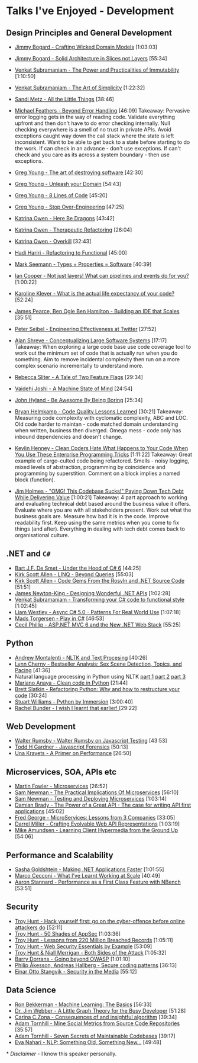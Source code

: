 # Talks I've Enjoyed - Development

## Design Principles and General Development

- [Jimmy Bogard - Crafting Wicked Domain Models](https://vimeo.com/43598193)  [1:03:03]
- [Jimmy Bogard - Solid Architecture in Slices not Layers](https://vimeo.com/131633177)  [55:34]
- [Venkat Subramaniam - The Power and Practicalities of Immutability](https://vimeo.com/131635253)  [1:10:50]
- [Venkat Subramaniam - The Art of Simplicity](https://www.youtube.com/watch?v=-ZPgO5USBoI)  [1:22:32]
- [Sandi Metz - All the Little Things](https://www.youtube.com/watch?v=8bZh5LMaSmE)  [38:46]

- [Michael Feathers - Beyond Error Handling](https://vimeo.com/99668845)  [46:09]
Takeaway: Pervasive error logging gets in the way of reading code. Validate everything upfront and then don't have to do error checking internally. Null checking everywhere is a smell of no trust in private APIs. Avoid exceptions caught way down the call stack where the state is left inconsistent. Want to be able to get back to a state before starting to do the work. If can check in an advance - don't use exceptions. If can't check and you care as its across a system boundary - then use exceptions.

- [Greg Young - The art of destroying software](https://vimeo.com/108441214)  [42:30]
- [Greg Young - Unleash your Domain](https://vimeo.com/19428577)  [54:43]
- [Greg Young - 8 Lines of Code](http://www.infoq.com/presentations/8-lines-code-refactoring)  [45:20]
- [Greg Young - Stop Over-Engineering](https://www.youtube.com/watch?v=GRr4xeMn1uU) [47:25]
- [Katrina Owen - Here Be Dragons](https://www.youtube.com/watch?v=HsWLrSof-ns) [43:42]
- [Katrina Owen - Therapeutic Refactoring](https://www.youtube.com/watch?v=J4dlF0kcThQ)  [26:04]
- [Katrina Owen - Overkill](https://www.youtube.com/watch?v=qLpvc5r6Bb0)  [32:43]
- [Hadi Hariri - Refactoring to Functional](https://vimeo.com/111506976)  [45:00]
- [Mark Seemann - Types + Properties = Software](https://vimeo.com/144800642)  [40:39]
- [Ian Cooper - Not just layers! What can pipelines and events do for you?](https://vimeo.com/113584390)  [1:00:22]
- [Karoline Klever - What is the actual life expectancy of your code?](https://vimeo.com/142347209) [52:24]
- [James Pearce, Ben Ogle Ben Hamilton - Building an IDE that Scales](https://www.youtube.com/watch?v=WI_Q3PuqAiE) [35:51]
- [Peter Seibel - Engineering Effectiveness at Twitter](https://www.youtube.com/watch?v=8IyXcLFO9ns) [27:52]

- [Alan Shreve - Conceptualizing Large Software Systems](https://www.youtube.com/watch?v=2T6Prj82adg)  [17:17]
Takeaway: When exploring a large code base use code coverage tool to work out the minimum set of code that is actually run when you do something. Aim to remove incidental complexity then run on a more complex scenario incrementally to understand more. 

- [Rebecca Sliter - A Tale of Two Feature Flags](https://www.youtube.com/watch?v=rBBLMmr9e-k) [29:34]
- [Vaidehi Joshi - A Machine State of Mind](https://www.youtube.com/watch?v=N1jnoPxBGGA) [24:54]
- [John Hyland - Be Awesome By Being Boring](https://www.youtube.com/watch?v=Iheymi5QFEY) [25:34]

- [Bryan Helmkamp -  Code Quality Lessons Learned](https://www.youtube.com/watch?v=vcH0RBe4Eew) [30:21]
Takeaway: Measuring code complexity with cyclomatic complexity, ABC and LOC. Old code harder to maintan - code matched domain understanding when written, business then diverged. Omega mess - code only has inbound dependencies and doesn't change.

- [Kevlin Henney - Clean Coders Hate What Happens to Your Code When You Use These Enterprise Programming Tricks](https://www.youtube.com/watch?v=FyCYva9DhsI) [1:11:22]
Takeaway: Great example of cargo-culted code being refactored. Smells - noisy logging, mixed levels of abstraction, programming by coincidence and programming by superstition. Comment on a block implies a named block (function).

- [Jim Holmes - "OMG! This Codebase Sucks!" Paying Down Tech Debt While Delivering Value](https://www.youtube.com/watch?v=InCmGFSA3JM) [1:00:21]
Takeaway: 4 part approach to working and evaluating technical debt based around the business value it offers. Evaluate where you are with all stakeholders present. Work out what the business goals are. Measure how bad it is in the code. Improve readability first. Keep using the same metrics when you come to fix things (and after). Everything in dealing with tech debt comes back to organisational culture.

## .NET and `C#`

- [Bart J.F. De Smet - Under the Hood of C# 6](https://vimeo.com/144630847)  [44:25]
- [Kirk Scott Allen - LINQ - Beyond Queries](https://channel9.msdn.com/Blogs/matthijs/LINQ-Beyond-Queries-by-Scott-Allen) [55:03]
- [Kirk Scott Allen - Code Gems From the Rosyln and .NET Source Code](https://vimeo.com/131637370)  [51:51]
- [James Newton-King - Designing Wonderful .NET APIs](https://vimeo.com/97501377)  [1:02:28]
- [Venkat Subramaniam - Transforming your C# code to functional style](https://vimeo.com/97519532)  [1:02:45]
- [Liam Westley - Async C# 5.0 - Patterns For Real World Use](https://vimeo.com/97337304)  [1:07:18]
- [Mads Torgersen - Play in C#](https://www.youtube.com/watch?v=08klj0nZYK8)  [46:53]
- [Cecil Phillip - ASP.NET MVC 6 and the New .NET Web Stack](https://www.youtube.com/watch?v=6wecOOuhSuc)  [55:25]

## Python

- [Andrew Montalenti - NLTK and Text Procesing](https://vimeo.com/53062324)  [40:26]
- [Lynn Cherny - Bestseller Analysis: Sex Scene Detection, Topics, and Pacing](https://vimeo.com/74075845)  [41:36]
- Natural language processing in Python using NLTK [part 1](https://www.youtube.com/watch?v=AOU-Yw1qdJs) [part 2](https://www.youtube.com/watch?v=EuIzZMfHTCg) [part 3](https://www.youtube.com/watch?v=ncUIzVG2zzs)
- [Mariano Anaya - Clean code in Python](https://www.youtube.com/watch?v=7ADbOHW1dTA) [21:44]
- [Brett Slatkin - Refactoring Python: Why and how to restructure your code](https://www.youtube.com/watch?v=D_6ybDcU5gc) [30:24]
- [Stuart Williams - Python by Immersion](https://www.youtube.com/watch?v=RVNIdoepdzU) [3:00:40]
- [Rachel Bunder - I wish I learnt that earlier! ](https://www.youtube.com/watch?v=cy5n6XAtA-w) [29:22]


## Web Development

- [Walter Rumsby - Walter Rumsby on Javascript Testing](https://www.youtube.com/watch?v=TsUdM9UnnL0)  [43:53]
- [Todd H Gardner - Javascript Forensics](https://vimeo.com/133137606)  [50:13]
- [Una Kravets - A Primer on Performance](https://vimeo.com/139912217)  [26:50]

## Microservices, SOA, APIs etc

- [Martin Fowler - Microservices](https://www.youtube.com/watch?v=wgdBVIX9ifA) [26:52]
- [Sam Newman - The Practical Implications Of Microservices](https://vimeo.com/99531595)  [56:10]
- [Sam Newman - Testing and Deploying Microservices](https://vimeo.com/100930174)  [1:03:14]
- [Damian Brady - The Power of a Great API - The case for writing API first applications](http://tv.ssw.com/6384/the-power-of-a-great-api-the-case-for-writing-api-first-applications-damian-brady-at-ddd-melbourne-2015) [45:02]
- [Fred George - MicroServices: Lessons from 3 Companies](https://vimeo.com/111627195)  [33:05]
- [Darrel Miller - Crafting Evolvable Web API Representations](https://vimeo.com/131643022)  [1:03:19]
- [Mike Amundsen - Learning Client Hypermedia from the Ground Up](https://vimeo.com/131642790)  [54:06]

## Performance and Scalability

- [Sasha Goldshtein - Making .NET Applications Faster](https://vimeo.com/131636651)  [1:01:55]
- [Marco Cecconi - What I've Learnt Working at Scale](https://vimeo.com/144799320)  [40:49]
- [Aaron Stannard - Performance as a First Class Feature with NBench](https://vimeo.com/180862940) [53:51]

## Security

- [Troy Hunt - Hack yourself first: go on the cyber-offence before online attackers do](http://www.youtube.com/watch?v=d_tWyqaQ2Jk)  [52:11]
- [Troy Hunt - 50 Shades of AppSec](https://vimeo.com/153220272)  [1:03:36]
- [Troy Hunt - Lessons from 220 Million Breached Records](https://vimeo.com/154958732) [1:05:11]
- [Troy Hunt - Web Security Essentials by Example](https://vimeo.com/154962595)  [53:09]
- [Troy Hunt & Niall Merrigan - Both Sides of the Attack](https://vimeo.com/154956509)  [1:05:32]
- [Barry Dorrans - Going beyond OWASP](https://vimeo.com/131642364)  [1:01:10]
- [Philip Åkesson, Andreas Hallberg - Secure coding patterns](https://vimeo.com/110897723)  [36:13]
- [Einar Otto Stangvik - Security in the Media](https://vimeo.com/154961992)  [55:12]

## Data Science

- [Ron Bekkerman - Machine Learning: The Basics](https://www.youtube.com/watch?v=wjTJVhmu1JM)  [56:33]
- [Dr. Jim Webber - A Little Graph Theory for the Busy Developer](https://www.youtube.com/watch?v=9Gcjkoaa0ZI)  [51:28]
- [Carina C.Zona - Consequences of and insightful algorithm](https://vimeo.com/137770918)  [39:34]
- [Adam Tornhill - Mine Social Metrics from Source Code Repositories](https://vimeo.com/144670188)  [35:57]
- [Adam Tornhill - Seven Secrets of Maintainable Codebases](https://www.youtube.com/watch?v=0oDporwhToQ) [39:17]
- [Eva Nahari - NLP: Something Old, Something New...](https://www.youtube.com/watch?v=InayOc_Dpyg)  [49:48]

\* *Disclaimer* - I know this speaker personally.
